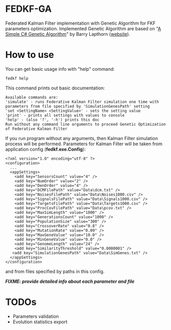 FEDKF-GA
========

Federated Kalman Filter implementation with Genetic Algorithm for FKF parameters optimization.
Implemented Genetic Algorithm are based on "[A Simple C# Genetic Algorithm][1]" by Barry Lapthorn ([website][2]).

How to use
========
You can get basic usage info with "help" command:

    fedkf help
This command prints out basic documentation:

    Available commands are:
	'simulate' - runs Federative Kalman Filter simulation one time with parameters from file specified by 'SimulationGenesPath' setting
	'set <SettingName> <SettingValue>' - sets the setting value
	'print' - prints all settings with values to console
	'help' - (also '?', '-h') prints this doc
	Run without any command line arguments to proceed Genetic Optimization of Federative Kalman Filter
If you run program without any arguments, then Kalman Filter simulation process will be performed. Parameters for Kalman Filter will be taken from application config (**fedkf.exe.Config**):

    <?xml version="1.0" encoding="utf-8" ?>
	<configuration>
	  ...
	  <appSettings>
	    <add key="SensorsCount" value="4" />
	    <add key="NumOrder" value="2" />
	    <add key="DenOrder" value="4" />
	    <add key="DCMFilePath" value="Data\dcm.txt" />
	    <add key="NoisesFilePath" value="Data\Noises1000.csv" />
	    <add key="SignalsFilePath" value="Data\Signals1000.csv" />
	    <add key="TargetsFilePath" value="Data\Targets1000.csv" />
	    <add key="ProcCovFilePath" value="Data\pcov.txt" />
	    <add key="MaxSimLength" value="1000" />
	    <add key="GenerationsCount" value="1000" />
	    <add key="PopulationSize" value="300" />
	    <add key="CrossoverRate" value="0.8" />
	    <add key="MutationRate" value="0.09" />
	    <add key="MaxGeneValue" value="10.0" />
	    <add key="MinGeneValue" value="0.0" />
	    <add key="GenomeLength" value="24" />
	    <add key="SimilarityThreshold" value="0.0000001" />
 	   <add key="SimulationGenesPath" value="Data\SimGenes.txt" />
	  </appSettings>
	</configuration>
and from files specified by paths in this config.

***FIXME: provide detailed info about each parameter and file***

TODOs
=====

 - Parameters validation
 - Evolution statistics export

  [1]: http://www.codeproject.com/Articles/3172/A-Simple-C-Genetic-Algorithm
  [2]: http://www.lapthorn.net